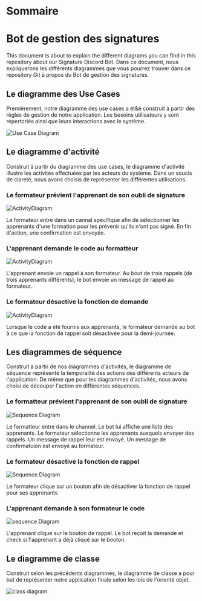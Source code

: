 # Sommaire

# Bot de gestion des signatures

This document is about to explain the different diagrams you can find in this repository about our Signature Discord Bot. 
Dans ce document, nous expliquerons les différents diagrammes que vous pourrez trouver dans ce repository Git à propos du Bot de gestion des signatures. 

## Le diagramme des Use Cases

Premièrement, notre diagramme des use cases a ét&é construit à partir des règles de gestion de notre application. Les besoins utilisateurs y sont répertoriés ainsi que leurs interactions avec le système. 

![Use Case Diagram](use-case.png)


## Le diagramme d'activité

Construit à partir du diagramme des use cases, le diagramme d'activité illustre les activités effectuées par les acteurs du système. Dans un soucis de clareté, nous avons choisis de représenter les différentes utilisations. 


### Le formateur prévient l'apprenant de son oubli de signature

![ActivityDiagram](activity-diagram1.png)

Le formateur entre dans un cannal spécifique afin de sélectionner les apprenants d'une formation pour les prévenir qu'ils n'ont pas signé. En fin d'action, une confirmation est envoyée.

### L'apprenant demande le code au formatteur

![ActivityDiagram](activity-diagram2.png)

L'apprenant envoie un rappel à son formateur. Au bout de trois rappels (de trois apprenants différents), le bot envoie un message de rappel au formateur. 

### Le formateur désactive la fonction de demande

![ActivityDiagram](activity-diagram3.png)

Lorsque le code a été fournis aux apprenants, le formateur demande au bot à ce que la fonction de rappel soit désactivée pour la demi-journée. 

## Les diagrammes de séquence

Construit à partir de nos diagrammes d'activités, le diagramme de séquence représente la temporalité des actions des différents acteurs de l'application. 
De même que pour les diagrammes d'activités, nous avons choisi de découper l'action en différentes séquences. 

### Le formatteur prévient l'apprenant de son oubli de signature

![Sequence Diagram](Sequence-diagram2.png)

Le formatteur entre dans le channel. Le bot lui affiche une liste des apprenants. Le formateur sélectionne les apprenants auxquels envoyer des rappels. Un message de rappel leur est envoyé. Un message de confirmatuion est envoyé au formateur. 

### Le formateur désactive la fonction de rappel

![Sequence Diagram](sequence-diagram3.png)

Le formateur clique sur un bouton afin de désactiver la fonction de rappel pour ses apprenants

### L'apprenant demande à son formateur le code

![sequence Diagram](Sequence-diagram1.png)

L'apprenant clique sur le bouton de rappel. Le bot reçoit la demande et check si l'apprenant a déjà cliqué sur le bouton. 

## Le diagramme de classe

Construit selon les précédents diagrammes, le diagramme de classe a pour but de représenter notre application finale selon les lois de l'orienté objet. 

![class diagram](class-diagram.png)
